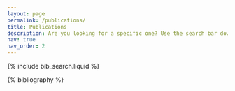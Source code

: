 ```yaml
---
layout: page
permalink: /publications/
title: Publications
description: Are you looking for a specific one? Use the search bar down below.
nav: true
nav_order: 2
---
```


<!-- _pages/publications.md -->

<!-- Bibsearch Feature -->

{% include bib_search.liquid %}

<div class="publications">

{% bibliography %}

</div>
